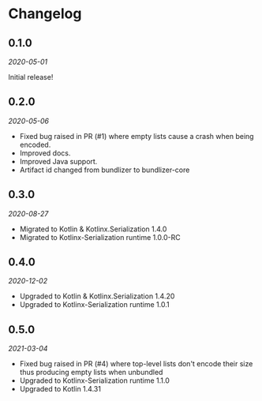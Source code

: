 Changelog
=========

0.1.0
-----

_2020-05-01_

Initial release!

0.2.0
-----

_2020-05-06_

- Fixed bug raised in PR (#1) where empty lists cause a crash when being encoded.
- Improved docs.
- Improved Java support.
- Artifact id changed from bundlizer to bundlizer-core

0.3.0
-----

_2020-08-27_

- Migrated to Kotlin & Kotlinx.Serialization 1.4.0
- Migrated to Kotlinx-Serialization runtime 1.0.0-RC

0.4.0
-----

_2020-12-02_

- Upgraded to Kotlin & Kotlinx.Serialization 1.4.20
- Upgraded to Kotlinx-Serialization runtime 1.0.1

0.5.0
-----

_2021-03-04_

- Fixed bug raised in PR (#4) where top-level lists don't encode their size thus producing empty lists when unbundled
- Upgraded to Kotlinx-Serialization runtime 1.1.0
- Upgraded to Kotlin 1.4.31
